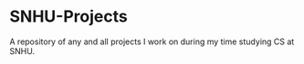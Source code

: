 # SNHU-Projects
A repository of any and all projects I work on during my time studying CS at SNHU. 
